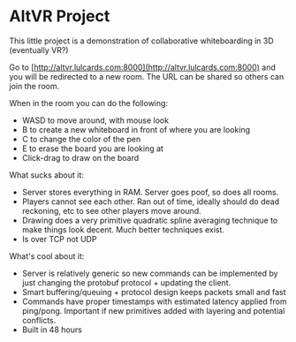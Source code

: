 AltVR Project
=============

This little project is a demonstration of collaborative whiteboarding in 3D (eventually VR?)

Go to [http://altvr.lulcards.com:8000](http://altvr.lulcards.com:8000) and you will be redirected to a new room.
The URL can be shared so others can join the room.

When in the room you can do the following:

* WASD to move around, with mouse look
* B to create a new whiteboard in front of where you are looking
* C to change the color of the pen
* E to erase the board you are looking at
* Click-drag to draw on the board

What sucks about it:
* Server stores everything in RAM. Server goes poof, so does all rooms.
* Players cannot see each other. Ran out of time, ideally should do dead reckoning, etc to see other players move around.
* Drawing does a very primitive quadratic spline averaging technique to make things look decent. Much better techniques exist.
* Is over TCP not UDP

What's cool about it:
* Server is relatively generic so new commands can be implemented by just changing the protobuf protocol + updating the client.
* Smart buffering/queuing + protocol design keeps packets small and fast
* Commands have proper timestamps with estimated latency applied from ping/pong. Important if new primitives added with layering and potential conflicts.
* Built in 48 hours
